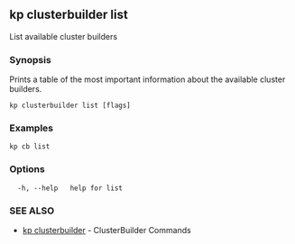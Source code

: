 ## kp clusterbuilder list

List available cluster builders

### Synopsis

Prints a table of the most important information about the available cluster builders.

```
kp clusterbuilder list [flags]
```

### Examples

```
kp cb list
```

### Options

```
  -h, --help   help for list
```

### SEE ALSO

* [kp clusterbuilder](kp_clusterbuilder.md)	 - ClusterBuilder Commands

